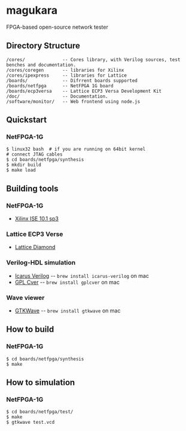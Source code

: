 # magukara

FPGA-based open-source network tester

## Directory Structure

    /cores/              -- Cores library, with Verilog sources, test benches and documentation.
    /cores/coregen       -- libraries for Xilinx
    /cores/ipexpress     -- libraries for Lattice
    /boards/             -- Difrrent boards supported
    /boards/netfpga      -- NetFPGA 1G board
    /boards/ecp3versa    -- Lattice ECP3 Versa Development Kit
    /doc/                -- Documentation.
    /software/monitor/   -- Web frontend using node.js

## Quickstart

### NetFPGA-1G

    $ linux32 bash  # if you are running on 64bit kernel
    # connect JTAG cables
    $ cd boards/netfpga/synthesis
    $ mkdir build
    $ make load

## Building tools

### NetFPGA-1G

* [Xilinx ISE 10.1 sp3](http://www.xilinx.com/support/download/index.htm)

### Lattice ECP3 Verse

* [Lattice Diamond](http://www.latticesemi.com/products/designsoftware/diamond/downloads.cfm)

### Verilog-HDL simulation

* [Icarus Verilog](http://www.icarus.com/eda/verilog/) -- `brew install icarus-verilog` on mac
* [GPL Cver](http://www.pragmatic-c.com/gpl-cver/) -- `brew install gplcver` on mac

### Wave viewer

* [GTKWave](http://gtkwave.sourceforge.net/) -- `brew install gtkwave` on mac

## How to build

### NetFPGA-1G
    $ cd boards/netfpga/synthesis
    $ make

## How to simulation 

### NetFPGA-1G

    $ cd boards/netfpga/test/
    $ make
    $ gtkwave test.vcd

    